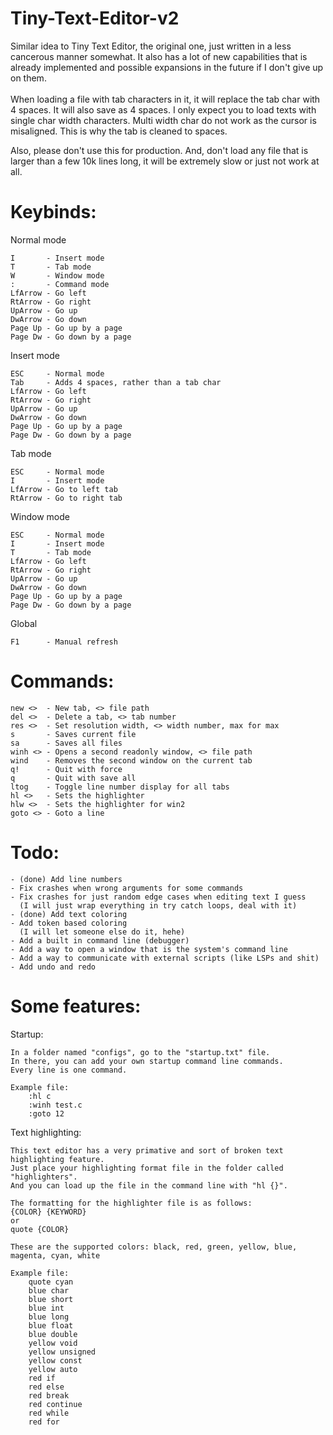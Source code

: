 # Tiny-Text-Editor-v2

Similar idea to Tiny Text Editor, the original one, just written in a less cancerous manner somewhat. It also has a lot of new capabilities that is already implemented and possible expansions in the future if I don't give up on them.
<br><br>
When loading a file with tab characters in it, it will replace the tab char with 4 spaces. It will also save as 4 spaces. I only expect you to load texts with single char width characters. Multi width char do not work as the cursor is misaligned. This is why the tab is cleaned to spaces.

Also, please don't use this for production. And, don't load any file that is larger than a few 10k lines long, it will be extremely slow or just not work at all.

# Keybinds: <br>
Normal mode

    I       - Insert mode
    T       - Tab mode
    W       - Window mode
    :       - Command mode
    LfArrow - Go left
    RtArrow - Go right
    UpArrow - Go up
    DwArrow - Go down
    Page Up - Go up by a page
    Page Dw - Go down by a page

Insert mode

    ESC     - Normal mode
    Tab     - Adds 4 spaces, rather than a tab char
    LfArrow - Go left
    RtArrow - Go right
    UpArrow - Go up
    DwArrow - Go down
    Page Up - Go up by a page
    Page Dw - Go down by a page

Tab mode

    ESC     - Normal mode
    I       - Insert mode
    LfArrow - Go to left tab
    RtArrow - Go to right tab

Window mode

    ESC     - Normal mode
    I       - Insert mode
    T       - Tab mode
    LfArrow - Go left
    RtArrow - Go right
    UpArrow - Go up
    DwArrow - Go down
    Page Up - Go up by a page
    Page Dw - Go down by a page

Global

    F1      - Manual refresh

# Commands: <br>

    new <>  - New tab, <> file path
    del <>  - Delete a tab, <> tab number
    res <>  - Set resolution width, <> width number, max for max
    s       - Saves current file
    sa      - Saves all files
    winh <> - Opens a second readonly window, <> file path
    wind    - Removes the second window on the current tab
    q!      - Quit with force
    q       - Quit with save all
    ltog    - Toggle line number display for all tabs
    hl <>   - Sets the highlighter
    hlw <>  - Sets the highlighter for win2
    goto <> - Goto a line
    
# Todo: <br>

    - (done) Add line numbers
    - Fix crashes when wrong arguments for some commands
    - Fix crashes for just random edge cases when editing text I guess 
      (I will just wrap everything in try catch loops, deal with it)
    - (done) Add text coloring
    - Add token based coloring 
      (I will let someone else do it, hehe)
    - Add a built in command line (debugger)
    - Add a way to open a window that is the system's command line
    - Add a way to communicate with external scripts (like LSPs and shit)
    - Add undo and redo
    
# Some features: <br>

Startup:

    In a folder named "configs", go to the "startup.txt" file.
    In there, you can add your own startup command line commands.
    Every line is one command.

    Example file:
        :hl c
        :winh test.c
        :goto 12

Text highlighting:

    This text editor has a very primative and sort of broken text highlighting feature.
    Just place your highlighting format file in the folder called "highlighters".
    And you can load up the file in the command line with "hl {}".

    The formatting for the highlighter file is as follows:
    {COLOR} {KEYWORD}
    or 
    quote {COLOR}

    These are the supported colors: black, red, green, yellow, blue, magenta, cyan, white

    Example file:
        quote cyan
        blue char
        blue short
        blue int
        blue long
        blue float
        blue double
        yellow void
        yellow unsigned
        yellow const
        yellow auto
        red if
        red else
        red break
        red continue
        red while
        red for
